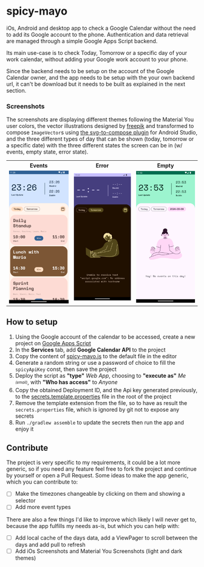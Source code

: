 # spicy-mayo

iOs, Android and desktop app to check a Google Calendar without the need to add its Google account to the phone.
Authentication and data retrieval are managed through a simple Google Apps Script backend.

Its main use-case is to check Today, Tomorrow or a specific day of your work calendar, without adding your Google work account to your phone.

Since the backend needs to be setup on the account of the Google Calendar owner, and the app needs to be setup with the your own backend url, it can't be download but it needs to be built as explained in the next section.

### Screenshots

The screenshots are displaying different themes following the Material You user colors, the vector illustrations designed by [freepik](https://www.freepik.com/free-vector/hand-drawn-people-doodle-illustration_126362575.htm) and transformed to compose `ImageVector`s using [the svg-to-compose plugin](https://plugins.jetbrains.com/plugin/18619-svg-to-compose) for Android Studio, and the three different types of day that can be shown (today, tomorrow or a specific date) with the three different states the screen can be in (w/ events, empty state, error state).

 <table>
  <tr>
    <th>Events</th>
    <th>Error</th>
    <th>Empty</th>
  </tr>
  <tr>
    <td><img src="docs/screenshot-1.png" width="270px"/></td>
    <td><img src="docs/screenshot-2.png" width="270px"/></td>
    <td><img src="docs/screenshot-3.png" width="270px"/></td>
  </tr>
</table> 

## How to setup

1. Using the Google account of the calendar to be accessed, create a new project on [Google Apps Script](https://script.google.com/home)
2. In the **Services** tab, add **Google Calendar API** to the project
3. Copy the content of [spicy-mayo.js](spicy-mayo.js) to the default file in the editor
4. Generate a random string or use a password of choice to fill the `spicyApiKey` const, then save the project
5. Deploy the script as **"type"** <i>Web App</i>, choosing to **"execute as"** <i>Me <sub><sup>(email)</sup></sub></i>, with **"Who has access"** to <i>Anyone</i>
6. Copy the obtained Deployment ID, and the Api key generated previously, to the [secrets.template.properties](secrets.template.properties) file in the root of the project
7. Remove the template extension from the file, so to have as result the `secrets.properties` file, which is ignored by git not to expose any secrets
8. Run `./gradlew assemble` to update the secrets then run the app and enjoy it

## Contribute

The project is very specific to my requirements, it could be a lot more generic, so if you need any feature feel free to fork the project and continue by yourself or open a Pull Request.
Some ideas to make the app generic, which you can contribute to:

* [ ] Make the timezones changeable by clicking on them and showing a selector
* [ ] Add more event types

There are also a few things I'd like to improve which likely I will never get to, because the app fulfills my needs as-is, but which you can help with:

* [ ] Add local cache of the days data, add a ViewPager to scroll between the days and add pull to refresh
* [ ] Add iOs Screenshots and Material You Screenshots (light and dark themes)

